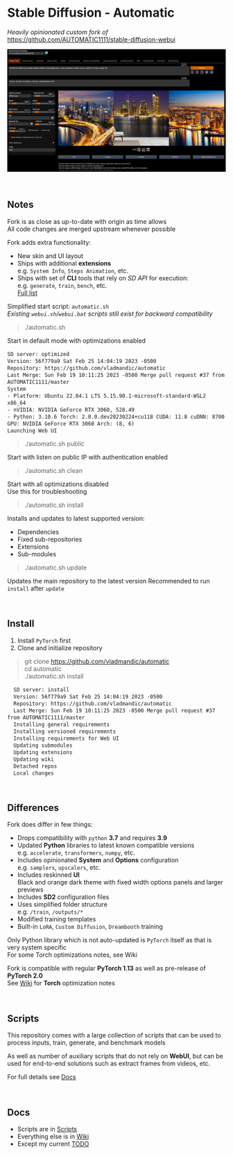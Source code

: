 # Stable Diffusion - Automatic

*Heavily opinionated custom fork of* <https://github.com/AUTOMATIC1111/stable-diffusion-webui>  

![](ui-screenshot.jpg)

<br>

## Notes

Fork is as close as up-to-date with origin as time allows  
All code changes are merged upstream whenever possible  

Fork adds extra functionality:
- New skin and UI layout  
- Ships with additional **extensions**  
  e.g. `System Info`, `Steps Animation`, etc.  
- Ships with set of **CLI** tools that rely on *SD API* for execution:  
  e.g. `generate`, `train`, `bench`, etc.  
  [Full list](<cli/>)

Simplified start script: `automatic.sh`  
*Existing `webui.sh`/`webui.bat` scripts still exist for backward compatibility*  

> ./automatic.sh  

Start in default mode with optimizations enabled  

    SD server: optimized
    Version: 56f779a9 Sat Feb 25 14:04:19 2023 -0500
    Repository: https://github.com/vladmandic/automatic
    Last Merge: Sun Feb 19 10:11:25 2023 -0500 Merge pull request #37 from AUTOMATIC1111/master
    System
    - Platform: Ubuntu 22.04.1 LTS 5.15.90.1-microsoft-standard-WSL2 x86_64
    - nVIDIA: NVIDIA GeForce RTX 3060, 528.49
    - Python: 3.10.6 Torch: 2.0.0.dev20230224+cu118 CUDA: 11.8 cuDNN: 8700 GPU: NVIDIA GeForce RTX 3060 Arch: (8, 6)
    Launching Web UI

> ./automatic.sh public  

Start with listen on public IP with authentication enabled

> ./automatic.sh clean  

Start with all optimizations disabled  
Use this for troubleshooting  

> ./automatic.sh install

Installs and updates to latest supported version:
- Dependencies
- Fixed sub-repositories
- Extensions
- Sub-modules

> ./automatic.sh update

Updates the main repository to the latest version
Recommended to run `install` after `update`

<br>  

## Install

1. Install `PyTorch` first
2. Clone and initialize repository

> git clone https://github.com/vladmandic/automatic  
> cd automatic  
> ./automatic.sh install  

      SD server: install
      Version: 56f779a9 Sat Feb 25 14:04:19 2023 -0500
      Repository: https://github.com/vladmandic/automatic
      Last Merge: Sun Feb 19 10:11:25 2023 -0500 Merge pull request #37 from AUTOMATIC1111/master
      Installing general requirements
      Installing versioned requirements
      Installing requirements for Web UI
      Updating submodules
      Updating extensions
      Updating wiki
      Detached repos
      Local changes
 

<br>

## Differences

Fork does differ in few things:
- Drops compatibility with `python` **3.7** and requires **3.9**  
- Updated **Python** libraries to latest known compatible versions  
  e.g. `accelerate`, `transformers`, `numpy`, etc.  
- Includes opinionated **System** and **Options** configuration  
  e.g. `samplers`, `upscalers`, etc.  
- Includes reskinned **UI**  
  Black and orange dark theme with fixed width options panels and larger previews  
- Includes **SD2** configuration files  
- Uses simplified folder structure  
  e.g. `/train`, `/outputs/*`  
- Modified training templates  
- Built-in `LoRA`, `Custom Diffusion`, `Dreambooth` training  

Only Python library which is not auto-updated is `PyTorch` itself as that is very system specific  
For some Torch optimizations notes, see Wiki

Fork is compatible with regular **PyTorch 1.13** as well as pre-release of **PyTorch 2.0**  
See [Wiki](https://github.com/vladmandic/automatic/wiki) for **Torch** optimization notes

<br>

## Scripts

This repository comes with a large collection of scripts that can be used to process inputs, train, generate, and benchmark models  

As well as number of auxiliary scripts that do not rely on **WebUI**, but can be used for end-to-end solutions such as extract frames from videos, etc.  

For full details see [Docs](cli/README.md)

<br>

## Docs

- Scripts are in [Scripts](cli/README.md)  
- Everything else is in [Wiki](https://github.com/vladmandic/automatic/wiki)  
- Except my current [TODO](TODO.md)  
